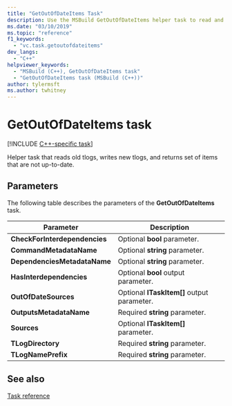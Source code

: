 ```yaml
---
title: "GetOutOfDateItems Task"
description: Use the MSBuild GetOutOfDateItems helper task to read and write transaction logs (TLOGs), and return sets of items that aren't up to date.
ms.date: "03/10/2019"
ms.topic: "reference"
f1_keywords:
  - "vc.task.getoutofdateitems"
dev_langs:
  - "C++"
helpviewer_keywords:
  - "MSBuild (C++), GetOutOfDateItems task"
  - "GetOutOfDateItems task (MSBuild (C++))"
author: tylermsft
ms.author: twhitney
---
```

# GetOutOfDateItems task

[!INCLUDE [C++-specific task](./includes/cpp-task.md)]

Helper task that reads old tlogs, writes new tlogs, and returns set of items that are not up-to-date.

## Parameters

The following table describes the parameters of the **GetOutOfDateItems** task.

|Parameter|Description|
|---------------|-----------------|
|**CheckForInterdependencies**|Optional **bool** parameter.|
|**CommandMetadataName**|Optional **string** parameter.|
|**DependenciesMetadataName**|Optional **string** parameter.|
|**HasInterdependencies**|Optional **bool** output parameter.|
|**OutOfDateSources**|Optional **ITaskItem[]** output parameter.|
|**OutputsMetadataName**|Required **string** parameter.|
|**Sources**|Optional **ITaskItem[]** parameter.|
|**TLogDirectory**|Required **string** parameter.|
|**TLogNamePrefix**|Required **string** parameter.|

## See also

[Task reference](../msbuild/msbuild-task-reference.md)